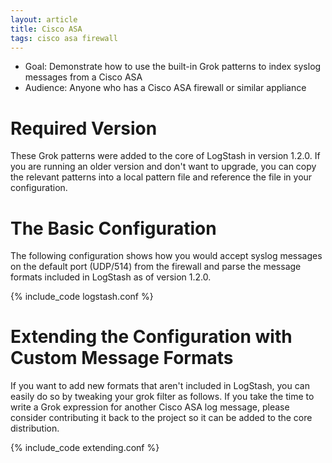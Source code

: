 ```yaml
---
layout: article
title: Cisco ASA
tags: cisco asa firewall
---
```


* Goal: Demonstrate how to use the built-in Grok patterns to index syslog messages from a Cisco ASA
* Audience: Anyone who has a Cisco ASA firewall or similar appliance

# Required Version

These Grok patterns were added to the core of LogStash in version 1.2.0.
If you are running an older version and don't want to upgrade, you can copy
the relevant patterns into a local pattern file and reference the file in
your configuration.

# The Basic Configuration

The following configuration shows how you would accept syslog messages on the
default port (UDP/514) from the firewall and parse the message formats included
in LogStash as of version 1.2.0.

{% include_code logstash.conf %}

# Extending the Configuration with Custom Message Formats

If you want to add new formats that aren't included in LogStash, you can easily
do so by tweaking your grok filter as follows. If you take the time to write a
Grok expression for another Cisco ASA log message, please consider contributing
it back to the project so it can be added to the core distribution.

{% include_code extending.conf %}
